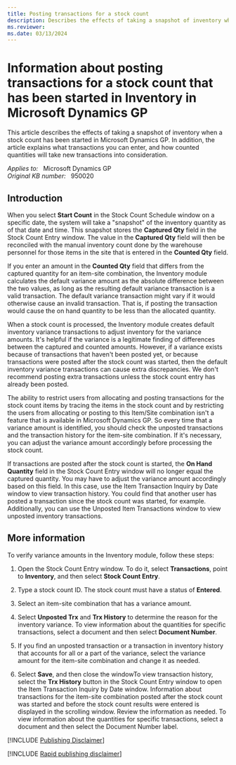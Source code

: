 ```yaml
---
title: Posting transactions for a stock count
description: Describes the effects of taking a snapshot of inventory when a stock count has been started in Microsoft Dynamics GP.
ms.reviewer:
ms.date: 03/13/2024
---
```

# Information about posting transactions for a stock count that has been started in Inventory in Microsoft Dynamics GP

This article describes the effects of taking a snapshot of inventory when a stock count has been started in Microsoft Dynamics GP. In addition, the article explains what transactions you can enter, and how counted quantities will take new transactions into consideration.

_Applies to:_ &nbsp; Microsoft Dynamics GP  
_Original KB number:_ &nbsp; 950020

## Introduction

When you select **Start Count** in the Stock Count Schedule window on a specific date, the system will take a "snapshot" of the inventory quantity as of that date and time. This snapshot stores the **Captured Qty** field in the Stock Count Entry window. The value in the **Captured Qty** field will then be reconciled with the manual inventory count done by the warehouse personnel for those items in the site that is entered in the **Counted Qty** field.

If you enter an amount in the **Counted Qty** field that differs from the captured quantity for an item-site combination, the Inventory module calculates the default variance amount as the absolute difference between the two values, as long as the resulting default variance transaction is a valid transaction. The default variance transaction might vary if it would otherwise cause an invalid transaction. That is, if posting the transaction would cause the on hand quantity to be less than the allocated quantity.

When a stock count is processed, the Inventory module creates default inventory variance transactions to adjust inventory for the variance amounts. It's helpful if the variance is a legitimate finding of differences between the captured and counted amounts. However, if a variance exists because of transactions that haven't been posted yet, or because transactions were posted after the stock count was started, then the default inventory variance transactions can cause extra discrepancies. We don't recommend posting extra transactions unless the stock count entry has already been posted.

The ability to restrict users from allocating and posting transactions for the stock count items by tracing the items in the stock count and by restricting the users from allocating or posting to this Item/Site combination isn't a feature that is available in Microsoft Dynamics GP. So every time that a variance amount is identified, you should check the unposted transactions and the transaction history for the item-site combination. If it's necessary, you can adjust the variance amount accordingly before processing the stock count.

If transactions are posted after the stock count is started, the **On Hand Quantity** field in the Stock Count Entry window will no longer equal the captured quantity. You may have to adjust the variance amount accordingly based on this field. In this case, use the Item Transaction Inquiry by Date window to view transaction history. You could find that another user has posted a transaction since the stock count was started, for example. Additionally, you can use the Unposted Item Transactions window to view unposted inventory transactions.

## More information

To verify variance amounts in the Inventory module, follow these steps:

1. Open the Stock Count Entry window. To do it, select **Transactions**, point to **Inventory**, and then select **Stock Count Entry**.

2. Type a stock count ID. The stock count must have a status of **Entered**.

3. Select an item-site combination that has a variance amount.

4. Select **Unposted Trx** and **Trx History** to determine the reason for the inventory variance. To view information about the quantities for specific transactions, select a document and then select **Document Number**.

5. If you find an unposted transaction or a transaction in inventory history that accounts for all or a part of the variance, select the variance amount for the item-site combination and change it as needed.

6. Select **Save**, and then close the windowTo view transaction history, select the **Trx History** button in the Stock Count Entry window to open the Item Transaction Inquiry by Date window. Information about transactions for the item-site combination posted after the stock count was started and before the stock count results were entered is displayed in the scrolling window. Review the information as needed. To view information about the quantities for specific transactions, select a document and then select the Document Number label.

[!INCLUDE [Publishing Disclaimer](../../includes/publishing-disclaimer.md)]

[!INCLUDE [Rapid publishing disclaimer](../../includes/rapid-publishing-disclaimer.md)]
